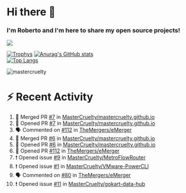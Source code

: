 # Hi there 👋
### I'm Roberto and I'm here to share my open source projects!

<img src="https://komarev.com/ghpvc/?username=mastercruelty&label=Profile views&color=0e75b6"><br>

[![Trophys](https://github-profile-trophy.vercel.app/?username=mastercruelty)](https://github.com/ryo-ma/github-profile-trophy)
[![Anurag's GitHub stats](https://github-readme-stats.vercel.app/api?username=mastercruelty&show_icons=true&theme=tokyonight)](https://github.com/anuraghazra/github-readme-stats)<br>
[![Top Langs](https://github-readme-stats.vercel.app/api/top-langs/?username=mastercruelty&langs_count=10&hide=jupyter%20notebook&exclude_repo=Alarm-project&layout=compact&theme=tokyonight)](https://github.com/anuraghazra/github-readme-stats)
<p><img align="center" src="https://github-readme-streak-stats.herokuapp.com/?user=mastercruelty&" alt="mastercruelty" /></p>

# :zap: Recent Activity
<!--START_SECTION:activity-->
1. 🎉 Merged PR [#7](https://github.com/MasterCruelty/mastercruelty.github.io/pull/7) in [MasterCruelty/mastercruelty.github.io](https://github.com/MasterCruelty/mastercruelty.github.io)
2. 💪 Opened PR [#7](https://github.com/MasterCruelty/mastercruelty.github.io/pull/7) in [MasterCruelty/mastercruelty.github.io](https://github.com/MasterCruelty/mastercruelty.github.io)
3. 🗣 Commented on [#112](https://github.com/TheMergers/eMerger/pull/112#issuecomment-1989574599) in [TheMergers/eMerger](https://github.com/TheMergers/eMerger)
4. 🎉 Merged PR [#6](https://github.com/MasterCruelty/mastercruelty.github.io/pull/6) in [MasterCruelty/mastercruelty.github.io](https://github.com/MasterCruelty/mastercruelty.github.io)
5. 💪 Opened PR [#6](https://github.com/MasterCruelty/mastercruelty.github.io/pull/6) in [MasterCruelty/mastercruelty.github.io](https://github.com/MasterCruelty/mastercruelty.github.io)
6. 💪 Opened PR [#112](https://github.com/TheMergers/eMerger/pull/112) in [TheMergers/eMerger](https://github.com/TheMergers/eMerger)
7. ❗ Opened issue [#9](https://github.com/MasterCruelty/MetroFlowRouter/issues/9) in [MasterCruelty/MetroFlowRouter](https://github.com/MasterCruelty/MetroFlowRouter)
8. ❗ Opened issue [#1](https://github.com/MasterCruelty/VMware-PowerCLI/issues/1) in [MasterCruelty/VMware-PowerCLI](https://github.com/MasterCruelty/VMware-PowerCLI)
9. 🗣 Commented on [#80](https://github.com/TheMergers/eMerger/issues/80#issuecomment-1986547338) in [TheMergers/eMerger](https://github.com/TheMergers/eMerger)
10. ❗ Opened issue [#11](https://github.com/MasterCruelty/gokart-data-hub/issues/11) in [MasterCruelty/gokart-data-hub](https://github.com/MasterCruelty/gokart-data-hub)
<!--END_SECTION:activity-->

